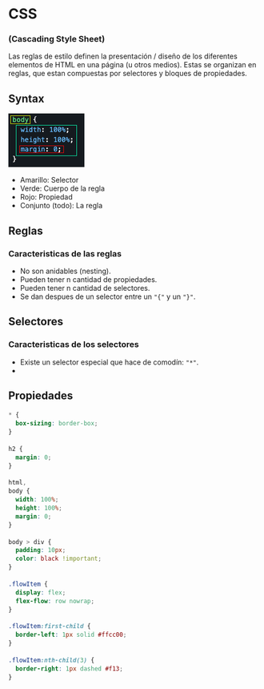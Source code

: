 # CSS

### (Cascading Style Sheet)

Las reglas de estilo definen la presentación / diseño de los diferentes elementos de HTML en una página (u otros medios). Estas se organizan en reglas, que estan compuestas por selectores y bloques de propiedades.


## Syntax
![](./assets/css-syntax.png)
+ Amarillo: Selector
+ Verde: Cuerpo de la regla
+ Rojo: Propiedad
+ Conjunto (todo): La regla

## Reglas
### Caracteristicas de las reglas
+ No son anidables (nesting).
+ Pueden tener n cantidad de propiedades.
+ Pueden tener n cantidad de selectores.
+ Se dan despues de un selector entre un `"{"` y un `"}"`.

## Selectores
### Caracteristicas de los selectores
+ Existe un selector especial que hace de comodín: `"*"`.
+ 

## Propiedades



```css
* {
  box-sizing: border-box;
}

h2 {
  margin: 0;
}

html,
body {
  width: 100%;
  height: 100%;
  margin: 0;
}

body > div {
  padding: 10px;
  color: black !important;
}

.flowItem {
  display: flex;
  flex-flow: row nowrap;
}

.flowItem:first-child {
  border-left: 1px solid #ffcc00;
}

.flowItem:nth-child(3) {
  border-right: 1px dashed #f13;
}
```